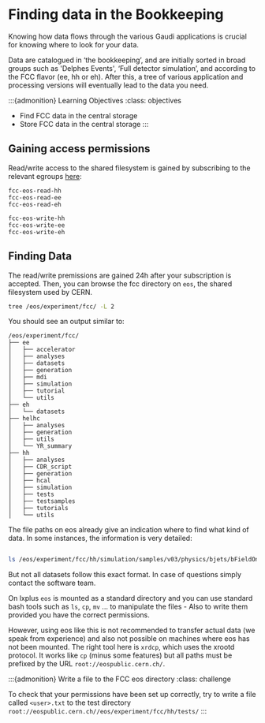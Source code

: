 # Finding data in the Bookkeeping

Knowing how data flows through the various Gaudi applications is crucial for 
knowing where to look for your data.

Data are catalogued in ‘the bookkeeping’, and are initially sorted in broad 
groups such as 'Delphes Events', ‘Full detector simulation’, and according to the FCC flavor (ee, hh or eh).
After this, a tree of various application and processing versions will 
eventually lead to the data you need.

:::{admonition} Learning Objectives
:class: objectives

* Find FCC data in the central storage
* Store FCC data in the central storage
:::

## Gaining access permissions

Read/write access to the shared filesystem is gained by subscribing to the relevant egroups [here](https://e-groups.cern.ch/e-groups/EgroupsSearchForm.do):

```
fcc-eos-read-hh
fcc-eos-read-ee
fcc-eos-read-eh

fcc-eos-write-hh
fcc-eos-write-ee
fcc-eos-write-eh
```

## Finding Data

The read/write premissions are gained 24h after your subscription is accepted. Then, you can browse the fcc directory on `eos`, the shared filesystem used by CERN.

```bash
tree /eos/experiment/fcc/ -L 2
```

You should see an output similar to:

```
/eos/experiment/fcc/
├── ee
│   ├── accelerator
│   ├── analyses
│   ├── datasets
│   ├── generation
│   ├── mdi
│   ├── simulation
│   ├── tutorial
│   └── utils
├── eh
│   └── datasets
├── helhc
│   ├── analyses
│   ├── generation
│   ├── utils
│   └── YR_summary
├── hh
│   ├── analyses
│   ├── CDR_script
│   ├── generation
│   ├── hcal
│   ├── simulation
│   ├── tests
│   ├── testsamples
│   ├── tutorials
│   └── utils
```

The file paths on eos already give an indication where to find what kind of data. In some instances, the information is very detailed:

```bash

ls /eos/experiment/fcc/hh/simulation/samples/v03/physics/bjets/bFieldOn/etaTo1.5/1000GeV/simu/output_103747599.root
```

But not all datasets follow this exact format. In case of questions simply contact the software team.

On lxplus `eos` is mounted as a standard directory and you can use standard bash tools such as `ls`, `cp`, `mv` ... to manipulate the files - Also to write them provided you have the correct permissions.



However, using eos like this is not recommended to transfer actual data (we speak from experience) and also not possible on machines where eos has not been mounted. The right tool here is `xrdcp`, which uses the xrootd protocol. It works like   `cp` (minus some features) but all paths must be prefixed by the URL `root://eospublic.cern.ch/`.


:::{admonition} Write a file to the FCC eos directory
:class: challenge

To check that your permissions have been set up correctly, try to write a file
called `<user>.txt` to the test directory
`root://eospublic.cern.ch//eos/experiment/fcc/hh/tests/`
:::
